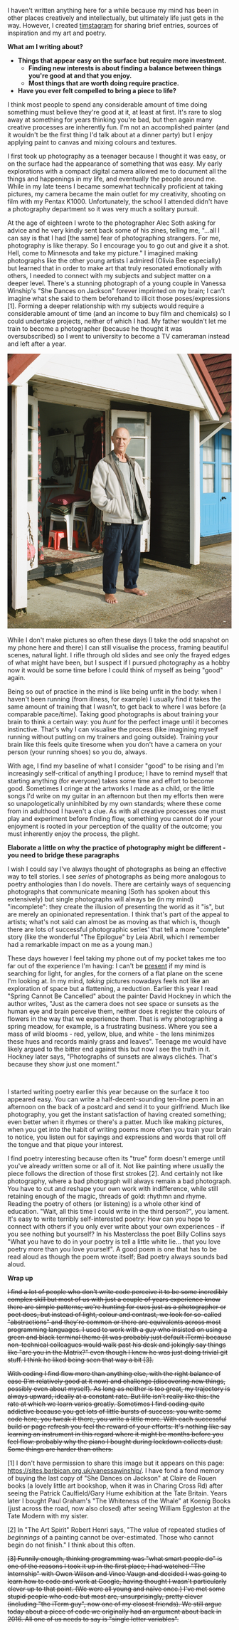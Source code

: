 I haven't written anything here for a while because my mind has been in other places creatively and intellectually, but ultimately life just gets in the way. However, I created [timstagram](/feed) for sharing brief entries, sources of inspiration and my art and poetry.

**What am I writing about?**

- **Things that appear easy on the surface but require more investment.**
  - **Finding new interests is about finding a balance between things you're good at and that you enjoy.**
  - **Most things that are worth doing require practice.**
- **Have you ever felt compelled to bring a piece to life?**

I think most people to spend any considerable amount of time doing something must believe they're good at it, at least at first. It's rare to slog away at something for years thinking you're bad, but then again many creative processes are inherently fun. I'm not an accomplished painter (and it wouldn't be the first thing I'd talk about at a dinner party) but I enjoy applying paint to canvas and mixing colours and textures.

I first took up photography as a teenager because I thought it was easy, or on the surface had the appearance of something that was easy. My early explorations with a compact digital camera allowed me to document all the things and happenings in my life, and eventually the people around me. While in my late teens I became somewhat technically proficient at taking pictures, my camera became the main outlet for my creativity, shooting on film with my Pentax K1000. Unfortunately, the school I attended didn't have a photography department so it was very much a solitary pursuit.

At the age of eighteen I wrote to the photographer Alec Soth asking for advice and he very kindly sent back some of his zines, telling me, "...all I can say is that I had [the same] fear of photographing strangers. For me, photography is like therapy. So I encourage you to go out and give it a shot. Hell, come to Minnesota and take my picture." I imagined making photographs like the other young artists I admired (Olivia Bee especially) but learned that in order to make art that truly resonated emotionally with others, I needed to connect with my subjects and subject matter on a deeper level. There's a stunning photograph of a young couple in Vanessa Winship's "She Dances on Jackson" forever imprinted on my brain; I can't imagine what she said to them beforehand to illicit those poses/expressions [1]. Forming a deeper relationship with my subjects would require a considerable amount of time (and an income to buy film and chemicals) so I could undertake projects, neither of which I had. My father wouldn't let me train to become a photographer (because he thought it was oversubscribed) so I went to university to become a TV cameraman instead and left after a year.

<img title="" src="./beach-hut-man.jpg" alt="">

While I don't make pictures so often these days (I take the odd snapshot on my phone here and there) I can still visualise the process, framing beautiful scenes, natural light. I rifle through old slides and see only the frayed edges of what might have been, but I suspect if I pursued photography as a hobby now it would be some time before I could think of myself as being "good" again.

Being so out of practice in the mind is like being unfit in the body: when I haven't been running (from illness, for example) I usually find it takes the same amount of training that I wasn't, to get back to where I was before (a comparable pace/time). Taking good photographs is about training your brain to think a certain way: you *hunt* for the perfect image until it becomes instinctive. That's why I can visualise the process (like imagining myself running without putting on my trainers and going outside). Training your brain like this feels quite tiresome when you don't have a camera on your person (your running shoes) so you do, always.

With age, I find my baseline of what I consider "good" to be rising and I'm increasingly self-critical of anything I produce; I have to remind myself that starting anything (for everyone) takes some time and effort to become good. Sometimes I cringe at the artworks I made as a child, or the little songs I'd write on my guitar in an afternoon but then my efforts then were so unapologetically uninhibited by my own standards; where these come from in adulthood I haven't a clue. As with all creative processes one must play and experiment before finding flow, something you cannot do if your enjoyment is rooted in your perception of the quality of the outcome; you must inherently enjoy the process, the plight.

**Elaborate a little on why the practice of photography might be different - you need to bridge these paragraphs**

I wish I could say I've always thought of photographs as being an effective way to tell stories. I see *series* of photographs as being more analogous to poetry anthologies than I do novels. There are certainly ways of sequencing photographs that communicate meaning (Soth has spoken about this extensively) but single photographs will always be (in my mind) "incomplete": they create the illusion of presenting the world as it "is", but are merely an opinionated representation. I think that's part of the appeal to artists; what's not said can almost be as moving as that which is, though there are lots of successful photographic series' that tell a more "complete" story (like the wonderful "The Epilogue" by Leia Abril, which I remember had a remarkable impact on me as a young man.)

These days however I feel taking my phone out of my pocket takes me too far out of the experience I'm having: I can't be [present](/presence) if my mind is searching for light, for angles, for the corners of a flat plane on the scene I'm looking at. In my mind, *taking* pictures nowadays feels not like an exploration of space but a flattening, a reduction. Earlier this year I read "Spring Cannot Be Cancelled" about the painter David Hockney in which the author writes, "Just as the camera does not see space or sunsets as the human eye and brain perceive them, neither does it register the colours of flowers in the way that we experience them. That is why photographing a spring meadow, for example, is a frustrating business. Where you see a mass of wild blooms - red, yellow, blue, and white - the lens minimizes these hues and records mainly grass and leaves". Teenage me would have likely argued to the bitter end against this but now I see the truth in it. Hockney later says, "Photographs of sunsets are always clichés. That's because they show just one moment."

<img title="" src="./tattoo.jpg" alt="">

I started writing poetry earlier this year because on the surface it too appeared easy. You can write a half-decent-sounding ten-line poem in an afternoon on the back of a postcard and send it to your girlfriend. Much like photography, you get the instant satisfaction of having created something; even better when it rhymes or there's a patter. Much like making pictures, when you get into the habit of writing poems more often you train your brain to notice, you listen out for sayings and expressions and words that roll off the tongue and that pique your interest.

I find poetry interesting because often its "true" form doesn't emerge until you've already written some or all of it. Not like painting where usually the piece follows the direction of those first strokes [2]. And certainly not like photography, where a bad photograph will always remain a bad photograph. You have to cut and reshape your own work with indifference, while still retaining enough of the magic, threads of gold: rhythmn and rhyme. Reading the poetry of others (or listening) is a whole other kind of education. "Wait, all this time I could write in the third person?", you lament. It's easy to write terribly self-interested poetry: How can you hope to connect with others if you only ever write about your own experiences - if you see nothing but yourself? In his Masterclass the poet Billy Collins says "What you have to do in your poetry is tell a little white lie... that you love poetry more than you love yourself". A good poem is one that has to be read aloud as though the poem wrote itself; Bad poetry always sounds bad aloud.

**Wrap up**

~~I find a lot of people who don't write code perceive it to be some incredibly complex skill but most of us with just a couple of years experience know there are simple patterns; we're hunting for cues just as a photographer or poet does, but instead of light, colour and contrast, we look for so-called "abstractions" and they're common or there are equivalents across most programming languages. I used to work with a guy who insisted on using a green and black terminal theme (it was probably just default iTerm) because non-technical colleagues would walk past his desk and jokingly say things like "are you in the Matrix?" even though I knew he was just doing trivial git stuff. I think he liked being seen that way a bit [3].~~

~~With coding I find flow more than anything else, with the right balance of ease (I'm relatively good at it now) and challenge (discovering new things, possibly even about myself). As long as neither is too great, my trajectory is always upward, ideally at a constant rate. But life isn't really like this: the rate at which we learn varies greatly. Sometimes I find coding quite addictive because you get lots of little bursts of success: you write some code here, you tweak it there, you write a little more. With each successful build or page refresh you feel the reward of your efforts: It's nothing like say learning an instrument in this regard where it might be months before you feel flow: probably why the piano I bought during lockdown collects dust. Some things are harder than others.~~ 

[1] I don't have permission to share this image but it appears on this page: https://sites.barbican.org.uk/vanessawinship/. I have fond a fond memory of buying the last copy of "She Dances on Jackson" at Claire de Rouen books (a lovely little art bookshop, when it was in Charing Cross Rd) after seeing the Patrick Caulfield/Gary Hume exhibition at the Tate Britain. Years later I bought Paul Graham's "The Whiteness of the Whale" at Koenig Books (just across the road, now also closed) after seeing William Eggleston at the Tate Modern with my sister.

[2] In "The Art Spirit" Robert Henri says, "The value of repeated studies of *beginnings* of a painting cannot be over-estimated. Those who cannot begin do not finish." I think about this often.

~~[3] Funnily enough, thinking programming was "what smart people do" is one of the reasons I took it up in the first place; I had watched "The Internship" with Owen Wilson and Vince Vaugn and decided I was going to learn how to code and work at Google, having thought I wasn't particularly clever up to that point. (We were all young and naïve once.) I've met some stupid people who code but most are, unsurprisingly, pretty clever (including "the iTerm guy", now one of my closest friends). We still argue today about a piece of code we originally had an argument about back in 2016. All one of us needs to say is "single letter variables".~~